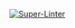 [![Super-Linter](https://github.com/LakbayPh/brgy-service/actions/workflows/project-lint-checker/badge.svg)](https://github.com/marketplace/actions/super-linter)
